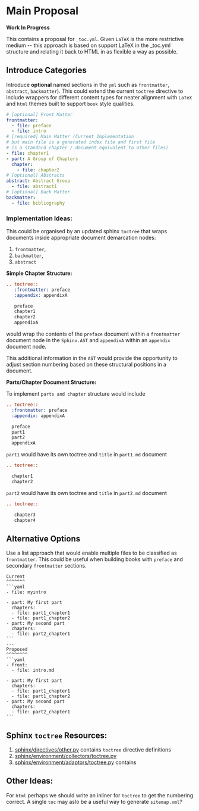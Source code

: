 # Main Proposal

**Work In Progress**

This contains a proposal for `_toc.yml`. Given `LaTeX` is the more restrictive
medium -- this approach is based on support LaTeX in the _toc.yml structure and
relating it back to HTML in as flexible a way as possible.

## Introduce Categories

Introduce **optional** named sections in the `yml` such as `frontmatter`, `abstract`, `backmatter`). This
could extend the current `toctree` directive to include wrappers
for different content types for neater alignment with `LaTeX` and
`html` themes built to support `book` style qualities.

```yaml
# [optional] Front Matter
frontmatter:
  - file: preface
  - file: intro
# [required] Main Matter (Current Implementation
# but main file is a generated index file and first file
# is a standard chapter / document equivalent to other files)
- file: chapter1
- part: A Group of Chapters
  chapter:
    - file: chapter2
# [optional] Abstracts
abstract: Abstract Group
  - file: abstract1
# [optional] Back Matter
backmatter:
  - file: bibliography
```

### Implementation Ideas:

This could be organised by an updated
sphinx `toctree` that wraps documents inside
appropriate document demarcation nodes:

1. `frontmatter`,
2. `backmatter`,
3. `abstract`

**Simple Chapter Structure:**

```rst
.. toctree::
   :frontmatter: preface
   :appendix: appendixA

   preface
   chapter1
   chapter2
   appendixA
```

would wrap the contents of the `preface` document within a `frontmatter` document node in the
 `Sphinx.AST` and `appendixA` within an `appendix` document node.

This additional information in the `AST` would provide the opportunity to adjust section numbering based
on these structural positions in a document.

**Parts/Chapter Document Structure:**

To implement `parts and chapter` structure would include

```rst
.. toctree::
  :frontmatter: preface
  :appendix: appendixA

  preface
  part1
  part2
  appendixA
```

`part1` would have its own toctree and `title` in `part1.md` document

```rst
.. toctree::

  chapter1
  chapter2
```

`part2` would have its own toctree and `title` in `part2.md` document

```rst
.. toctree::

   chapter3
   chapter4
```

## Alternative Options

Use a list approach that would
enable multiple files to be classified as `frontmatter`.
This could be useful when building books with `preface` and
secondary `frontmatter` sections.

````{panels}
Current
^^^^^^^
```yaml
- file: myintro

- part: My first part
  chapters:
  - file: part1_chapter1
  - file: part1_chapter2
- part: My second part
  chapters:
  - file: part2_chapter1
```
---
Proposed
^^^^^^^^
```yaml
- front:
  - file: intro.md

- part: My first part
  chapters:
  - file: part1_chapter1
  - file: part1_chapter2
- part: My second part
  chapters:
  - file: part2_chapter1
```
````

## Sphinx `toctree` Resources:

1. [sphinx/directives/other.py](https://github.com/mmcky/sphinx/blob/3.x/sphinx/directives/other.py) contains `toctree` directive definitions
2. [sphinx/environment/collectors/toctree.py](https://github.com/mmcky/sphinx/blob/3.x/sphinx/environment/collectors/toctree.py)
3. [sphinx/environment/adaptors/toctree.py](https://github.com/mmcky/sphinx/blob/3.x/sphinx/environment/adapters/toctree.py) contains 

## Other Ideas:

For `html` perhaps we should write an inliner for `toctree` to get the numbering correct. A single `toc` may aslo be a useful way to generate  `sitemap.xml`?

